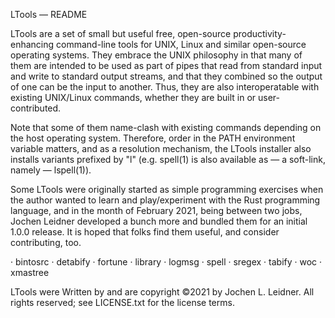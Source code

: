 LTools — README

LTools are a set of small but useful free, open-source
productivity-enhancing command-line tools for UNIX, Linux and similar
open-source operating systems.  They embrace the UNIX philosophy in
that many of them are intended to be used as part of pipes that read
from standard input and write to standard output streams, and that
they combined so the output of one can be the input to another. Thus,
they are also interoperatable with existing UNIX/Linux commands,
whether they are built in or user-contributed.

Note that some of them name-clash with existing commands depending on
the host operating system. Therefore, order in the PATH environment
variable matters, and as a resolution mechanism, the LTools installer
also installs variants prefixed by "l" (e.g. spell(1) is also
available as — a soft-link, namely — lspell(1)).

Some LTools were originally started as simple programming exercises
when the author wanted to learn and play/experiment with the Rust
programming language, and in the month of February 2021, being between
two jobs, Jochen Leidner developed a bunch more and bundled them for
an initial 1.0.0 release.  It is hoped that folks find them useful,
and consider contributing, too.

· bintosrc
· detabify
· fortune
· library
· logmsg
· spell
· sregex
· tabify
· woc
· xmastree

LTools were Written by and are copyright ©2021 by Jochen L. Leidner.
All rights reserved; see LICENSE.txt for the license terms.
